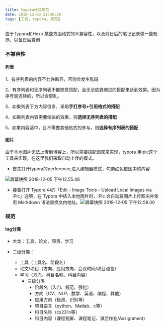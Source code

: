 ```yaml
---
title: typora格式规范
date: 2018-12-03 21:45:30
tags: [工具, typora, 规范]
---
```


由于Typora和Hexo 某些方面格式的不兼容性，以及对日后的笔记记录做一些规范，以备日后查询

<!--more-->

### 不兼容性

#### 列表

1、有序列表的内容不允许断开，否则会发生乱码

2、有序列表和无序列表不能随意搭配，且无法依靠缩进的搭配来达到效果。因为序号是连续的，所以会更乱。

3、如果列表下方内容很多，采用**手打序号+引用格式的搭配**

4、如果列表内容需要缩进的效果，则**选择无序列表的搭配**

5、如果内容适中，且不需要其他格式的参与，则**选择有序列表的搭配**

#### 图片

由于本地图片无法上传到博客上，所以需要搭配图床来实现，typora 用ipic这个工具来实现，在这里我们采取自动上传的模式。

- 首先打开typora的perference,进入编辑器模式，勾选红色框图中的内容

![屏幕快照 2018-12-05 下午12.55.48](https://ws1.sinaimg.cn/large/006tNbRwly1fxvs3m3bxwj30sm0siamd.jpg)

- 接着打开 Typora 中的「Edit - Image Tools - Upload Local Images via iPic」选项，在 Typora 中插入本地图片时，iPic 会自动将图片上传图床并使用 Markdown 语法替换文内地址。![屏幕快照 2018-12-05 下午12.58.00](https://ws4.sinaimg.cn/large/006tNbRwly1fxvs5syu1oj31180u0b29.jpg)

### 规范

#### tag分类

- 大类：工具、论文、项目、学习

- 二级分类：

  - 工具（工具名、阶段名）
  - 论文/项目（方向、应用方向、会议时间/项目语言）
  - 学习（方向、科目名称、科目内容）
    - 三级分类
      - 阶段名（入门、规范、强化）
      - 方向（CV、NLP、数学、英语、编程、其他）
      - 应用方向（检测、识别等）
      - 项目语言（python、Matlab、c等）
      - 科目名称（cs231n等）
      - 科目内容（课程视屏、课程笔记、课后作业/Assignment）
